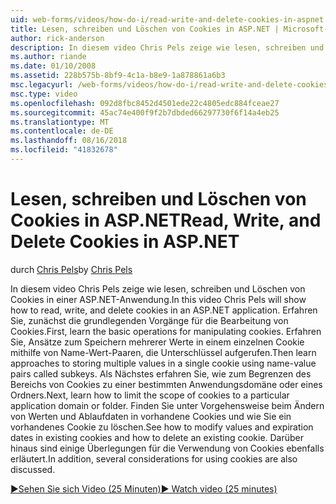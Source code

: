 ```yaml
---
uid: web-forms/videos/how-do-i/read-write-and-delete-cookies-in-aspnet
title: Lesen, schreiben und Löschen von Cookies in ASP.NET | Microsoft-Dokumentation
author: rick-anderson
description: In diesem video Chris Pels zeige wie lesen, schreiben und Löschen von Cookies in einer ASP.NET-Anwendung. Erfahren Sie, zunächst die grundlegenden Vorgänge für die Bearbeitung von Cooki...
ms.author: riande
ms.date: 01/10/2008
ms.assetid: 228b575b-8bf9-4c1a-b8e9-1a878861a6b3
msc.legacyurl: /web-forms/videos/how-do-i/read-write-and-delete-cookies-in-aspnet
msc.type: video
ms.openlocfilehash: 092d8fbc8452d4501ede22c4805edc884fceae27
ms.sourcegitcommit: 45ac74e400f9f2b7dbded66297730f6f14a4eb25
ms.translationtype: MT
ms.contentlocale: de-DE
ms.lasthandoff: 08/16/2018
ms.locfileid: "41832678"
---
```

<a name="read-write-and-delete-cookies-in-aspnet"></a><span data-ttu-id="6dc2e-104">Lesen, schreiben und Löschen von Cookies in ASP.NET</span><span class="sxs-lookup"><span data-stu-id="6dc2e-104">Read, Write, and Delete Cookies in ASP.NET</span></span>
====================
<span data-ttu-id="6dc2e-105">durch [Chris Pels](https://twitter.com/chrispels)</span><span class="sxs-lookup"><span data-stu-id="6dc2e-105">by [Chris Pels](https://twitter.com/chrispels)</span></span>

<span data-ttu-id="6dc2e-106">In diesem video Chris Pels zeige wie lesen, schreiben und Löschen von Cookies in einer ASP.NET-Anwendung.</span><span class="sxs-lookup"><span data-stu-id="6dc2e-106">In this video Chris Pels will show how to read, write, and delete cookies in an ASP.NET application.</span></span> <span data-ttu-id="6dc2e-107">Erfahren Sie, zunächst die grundlegenden Vorgänge für die Bearbeitung von Cookies.</span><span class="sxs-lookup"><span data-stu-id="6dc2e-107">First, learn the basic operations for manipulating cookies.</span></span> <span data-ttu-id="6dc2e-108">Erfahren Sie, Ansätze zum Speichern mehrerer Werte in einem einzelnen Cookie mithilfe von Name-Wert-Paaren, die Unterschlüssel aufgerufen.</span><span class="sxs-lookup"><span data-stu-id="6dc2e-108">Then learn approaches to storing multiple values in a single cookie using name-value pairs called subkeys.</span></span> <span data-ttu-id="6dc2e-109">Als Nächstes erfahren Sie, wie zum Begrenzen des Bereichs von Cookies zu einer bestimmten Anwendungsdomäne oder eines Ordners.</span><span class="sxs-lookup"><span data-stu-id="6dc2e-109">Next, learn how to limit the scope of cookies to a particular application domain or folder.</span></span> <span data-ttu-id="6dc2e-110">Finden Sie unter Vorgehensweise beim Ändern von Werten und Ablaufdaten in vorhandene Cookies und wie Sie ein vorhandenes Cookie zu löschen.</span><span class="sxs-lookup"><span data-stu-id="6dc2e-110">See how to modify values and expiration dates in existing cookies and how to delete an existing cookie.</span></span> <span data-ttu-id="6dc2e-111">Darüber hinaus sind einige Überlegungen für die Verwendung von Cookies ebenfalls erläutert.</span><span class="sxs-lookup"><span data-stu-id="6dc2e-111">In addition, several considerations for using cookies are also discussed.</span></span>

[<span data-ttu-id="6dc2e-112">&#9654;Sehen Sie sich Video (25 Minuten)</span><span class="sxs-lookup"><span data-stu-id="6dc2e-112">&#9654; Watch video (25 minutes)</span></span>](https://channel9.msdn.com/Blogs/ASP-NET-Site-Videos/read-write-and-delete-cookies-in-aspnet)
